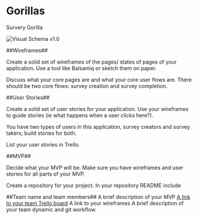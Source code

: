 Gorillas
========

Survery Gorilla

![Visual Schema v1.0](http://i.snag.gy/F4NFz.jpg)

##Wireframes##

Create a solid set of wireframes of the pages/ states of pages of your application. Use a tool like Balsamiq or sketch them on paper.

Discuss what your core pages are and what your core user flows are. There should be two core flows: survey creation and survey completion.

##User Stories##

Create a solid set of user stories for your application. Use your wireframes to guide stories (ie what happens when a user clicks here?).

You have two types of users in this application, survey creators and survey takers; build stories for both.

List your user stories in Trello.

##MVP##

Decide what your MVP will be. Make sure you have wireframes and user stories for all parts of your MVP.

Create a repository for your project. In your repository README include

##Team name and team members##
A brief description of your MVP
[A link to your team Trello board](https://trello.com/surveygorilla)
A link to your wireframes
A brief description of your team dynamic and git workflow.